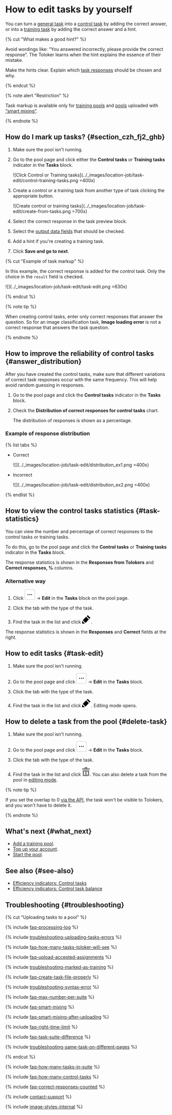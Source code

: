 # How to edit tasks by yourself

You can turn a [general task](../../glossary.md#general-task) into a [control task](../../glossary.md#control-task) by adding the correct answer, or into a [training task](../../glossary.md#training-task) by adding the correct answer and a hint.

{% cut "What makes a good hint?" %}

Avoid wordings like: “You answered incorrectly, please provide the correct response”. The Toloker learns when the hint explains the essence of their mistake.

Make the hints clear. Explain which [task responses](../../glossary.md#task-response) should be chosen and why.

{% endcut %}

{% note alert "Restriction" %}

Task markup is available only for [training pools](train.md) and [pools](../../glossary.md#pool) uploaded with [“smart mixing”](distribute-tasks-by-pages.md#smart-mixing).

{% endnote %}

## How do I mark up tasks? {#section_czh_fj2_ghb}

1. Make sure the pool isn't running.

1. Go to the pool page and click either the **Control tasks** or **Training tasks** indicator in the **Tasks** block.

    ![Click Control or Training tasks](../_images/location-job/task-edit/control-training-tasks.png =400x)

1. Create a control or a training task from another type of task clicking the appropriate button.

    ![Create control or training tasks](../_images/location-job/task-edit/create-from-tasks.png =700x)

1. Select the correct response in the task preview block.

1. Select the [output data fields](incoming.md) that should be checked.

1. Add a hint if you're creating a training task.

1. Click **Save and go to next**.

{% cut "Example of task markup" %}

In this example, the correct response is added for the control task. Only the choice in the `result` field is checked.

![](../_images/location-job/task-edit/task-edit.png =630x)

{% endcut %}

{% note tip %}

When creating control tasks, enter only correct responses that answer the question. So for an image classification task, **Image loading error** is not a correct response that answers the task question.

{% endnote %}

## How to improve the reliability of control tasks {#answer_distribution}

After you have created the control tasks, make sure that different variations of correct task responses occur with the same frequency. This will help avoid random guessing in responses.

1. Go to the pool page and click the **Control tasks** indicator in the **Tasks** block.

1. Check the **Distribution of correct responses for control tasks** chart.

    The distribution of responses is shown as a percentage.

### Example of response distribution

{% list tabs %}

- Correct

  ![](../_images/location-job/task-edit/distribution_ex1.png =400x)

- Incorrect

  ![](../_images/location-job/task-edit/distribution_ex2.png =400x)

{% endlist %}

## How to view the control tasks statistics {#task-statistics}

You can view the number and percentage of correct responses to the control tasks or training tasks.

To do this, go to the pool page and click the **Control tasks** or **Training tasks** indicator in the **Tasks** block.

The response statistics is shown in the **Responses from Tolokers** and **Correct responses, %** columns.

### Alternative way

1. Click ![](../_images/other/three-points-button.svg) → **Edit** in the **Tasks** block on the pool page.

1. Click the tab with the type of the task.

1. Find the task in the list and click ![](../_images/edit.svg).

The response statistics is shown in the **Responses** and **Correct** fields  at the right.

## How to edit tasks {#task-edit}

1. Make sure the pool isn't running.

1. Go to the pool page and click ![](../_images/other/three-points-button.svg) → **Edit** in the **Tasks** block.

1. Click the tab with the type of the task.

1. Find the task in the list and click ![](../_images/edit.svg). Editing mode opens.

## How to delete a task from the pool {#delete-task}

1. Make sure the pool isn't running.

1. Go to the pool page and click ![](../_images/other/three-points-button.svg) → **Edit** in the **Tasks** block.

1. Click the tab with the type of the task.

1. Find the task in the list and click ![](../_images/location-job/task-edit/task-action-delete.svg). You can also delete a task from the pool in [editing mode](#task-edit).

{% note tip %}

If you set the overlap to 0 [via the API](https://toloka.ai/docs/api/api-reference/#patch-/tasks/-id-/set-overlap-or-min), the task won't be visible to Tolokers, and you won't have to delete it.

{% endnote %}

## What's next {#what_next}

- [Add a training pool](train.md).
- [Top up your account](refill.md).
- [Start the pool](pool-run-and-stop.md).

## See also {#see-also}

- [Efficiency indicators: Control tasks](efficiency-metrics/control-tasks-share.md)
- [Efficiency indicators: Control task balance](efficiency-metrics/control-tasks-balance.md)

## Troubleshooting {#troubleshooting}

{% cut "Uploading tasks to a pool" %}

{% include [faq-processing-log](../_includes/faq/adding-tasks-to-the-pool/processing-log.md) %}

{% include [troubleshooting-uploading-tasks-errors](../_includes/troubleshooting/adding-tasks-to-the-pool/uploading-tasks-errors.md) %}

{% include [faq-how-many-tasks-toloker-will-see](../_includes/faq/adding-tasks-to-the-pool/how-many-tasks-toloker-will-see.md) %}

{% include [faq-upload-accepted-assignments](../_includes/faq/adding-tasks-to-the-pool/upload-accepted-assignments.md) %}

{% include [troubleshooting-marked-as-training](../_includes/troubleshooting/adding-tasks-to-the-pool/marked-as-training.md) %}

{% include [faq-create-task-file-properly](../_includes/faq/adding-tasks-to-the-pool/create-task-file-properly.md) %}

{% include [troubleshooting-syntax-error](../_includes/troubleshooting/adding-tasks-to-the-pool/syntax-error.md) %}

{% include [faq-max-number-per-suite](../_includes/faq/adding-tasks-to-the-pool/max-number-per-suite.md) %}

{% include [faq-smart-mixing](../_includes/faq/adding-tasks-to-the-pool/smart-mixing.md) %}

{% include [faq-smart-mixing-after-uploading](../_includes/faq/adding-tasks-to-the-pool/smart-mixing-after-uploading.md) %}

{% include [faq-right-time-limit](../_includes/faq/adding-tasks-to-the-pool/right-time-limit.md) %}

{% include [faq-task-suite-difference](../_includes/faq/adding-tasks-to-the-pool/task-suite-difference.md) %}

{% include [troubleshooting-same-task-on-different-pages](../_includes/troubleshooting/adding-tasks-to-the-pool/same-task-on-different-pages.md) %}

{% endcut %}

{% include [faq-how-many-tasks-in-suite](../_includes/faq/adding-tasks-to-the-pool/how-many-tasks-in-suite.md) %}

{% include [faq-how-many-control-tasks](../_includes/faq/pool-setup/how-many-control-tasks.md) %}

{% include [faq-correct-responses-counted](../_includes/faq/pool-setup/correct-responses-counted.md) %}

{% include [contact-support](../_includes/contact-support.md) %}

{% include [image-styles-internal](../../../_includes/image-styles-internal.md) %}